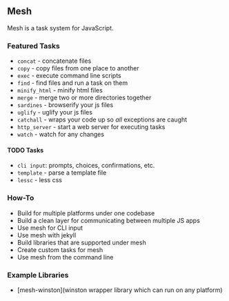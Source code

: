 ## Mesh

Mesh is a task system for JavaScript.

### Featured Tasks

- `concat` - concatenate files
- `copy` - copy files from one place to another
- `exec` - execute command line scripts
- `find` - find files and run a task on them
- `minify_html` - minify html files
- `merge` - merge two or more directories together
- `sardines` - browserify your js files
- `uglify` - uglify your js files
- `catchall` - wraps your code up so *all* exceptions are caught
- `http_server` - start a web server for executing tasks
- `watch` - watch for any changes

#### TODO Tasks

- `cli input`: prompts, choices, confirmations, etc.
- `template` - parse a template file
- `lessc` - less css 

### How-To

- Build for multiple platforms under one codebase
- Build a clean layer for communicating between multiple JS apps
- Use mesh for CLI input
- Use mesh with jekyll
- Build libraries that are supported under mesh
- Create custom tasks for mesh
- Use mesh from the command line

### Example Libraries

- [mesh-winston](winston wrapper library which can run on any platform)